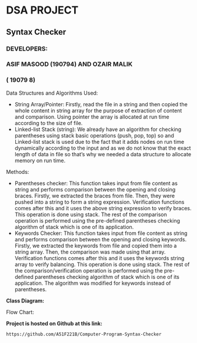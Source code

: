 # DSA PROJECT

## Syntax Checker

### DEVELOPERS:

### ASIF MASOOD (190794) AND OZAIR MALIK

### ( 19079 8)


Data Structures and Algorithms Used:

- String Array/Pointer:
    Firstly, read the file in a string and then copied the whole content in string array for the
    purpose of extraction of content and comparison. Using pointer the array is allocated at
    run time according to the size of file.
- Linked-list Stack (string):
    We already have an algorithm for checking parentheses using stack basic operations
    (push, pop, top) so and Linked-list stack is used due to the fact that it adds nodes on run
    time dynamically according to the input and as we do not know that the exact length of
    data in file so that’s why we needed a data structure to allocate memory on run time.

Methods:

- Parentheses checker:
    This function takes input from file content as string and performs comparison between
    the opening and closing braces.
    Firstly, we extracted the braces from file.
    Then, they were pushed into a string to form a string expression.
    Verification functions comes after this and it uses the above string expression to verify
    braces.
    This operation is done using stack.
    The rest of the comparison operation is performed using the pre-defined parentheses
    checking algorithm of stack which is one of its application.
- Keywords Checker:
    This function takes input from file content as string and performs comparison between
    the opening and closing keywords.
    Firstly, we extracted the keywords from file and copied them into a string array.
    Then, the comparison was made using that array.
    Verification functions comes after this and it uses the keywords string array to verify
    balancing.
    This operation is done using stack.
    The rest of the comparison/verification operation is performed using the pre-defined
    parentheses checking algorithm of stack which is one of its application. The algorithm
    was modified for keywords instead of parentheses.


**Class Diagram:**


Flow Chart:

**Project is hosted on Github at this link:**

```
https://github.com/A51F221B/Computer-Program-Syntax-Checker
```

